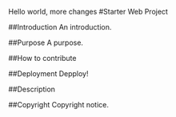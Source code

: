 
Hello world, more changes
#Starter Web Project

##Introduction
An introduction.

##Purpose
A purpose.

##How to contribute

##Deployment
Depploy!

##Description

##Copyright
Copyright notice.
